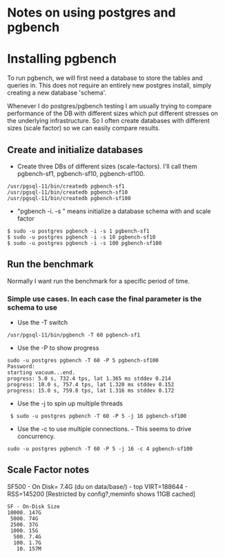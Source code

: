 # Notes on using postgres and pgbench

# Installing pgbench
To run pgbench, we will first need a database to store the tables and queries in.  This does not require an entirely new postgres install, simply creating a new database 'schema'.  

Whenever I do postgres/pgbench testing I am usually trying to compare performance of the DB with different sizes which put different stresses on the underlying infrastructure. So I often create databases with different sizes (scale factor) so we can easily compare results. 

## Create and initialize databases
* Create three DBs of different sizes (scale-factors).  I'll call them pgbench-sf1, pgbench-sf10, pgbench-sf100.
```
/usr/pgsql-11/bin/createdb pgbench-sf1
/usr/pgsql-11/bin/createdb pgbench-sf10
/usr/pgsql-11/bin/createdb pgbench-sf100
```
* "pgbench -i. <name> -s <num>" means initialize a database schema with <name> and scale factor <num>
```
$ sudo -u postgres pgbench -i -s 1 pgbench-sf1 
$ sudo -u postgres pgbench -i -s 10 pgbench-sf10
$ sudo -u postgres pgbench -i -s 100 pgbench-sf100
```
## Run the benchmark
Normally I want run the benchmark for a specific period of time.
### Simple use cases.  In each case the final parameter is the schema to use
* Use the -T <time-seconds> switch
```
/usr/pgsql-11/bin/pgbench -T 60 pgbench-sf1
```
* Use the -P to show progress
```
sudo -u postgres pgbench -T 60 -P 5 pgbench-sf100
Password: 
starting vacuum...end.
progress: 5.0 s, 732.4 tps, lat 1.365 ms stddev 0.214
progress: 10.0 s, 757.4 tps, lat 1.320 ms stddev 0.152
progress: 15.0 s, 759.8 tps, lat 1.316 ms stddev 0.172
```
* Use the -j <jobs> to spin up multiple threads
```
 $ sudo -u postgres pgbench -T 60 -P 5 -j 16 pgbench-sf100
```
* Use the -c <clients> to use multiple connections. - This seems to drive concurrency. 
```
sudo -u postgres pgbench -T 60 -P 5 -j 16 -c 4 pgbench-sf100
```
  

### 

## Scale Factor notes

SF500 - On Disk= 7.4G (du on data/base/<top of tree>) - top VIRT=188644 - RSS=145200 [Restricted by config?,meminfo shows 11GB cached]
```
SF - On-Disk Size
10000. 147G
 5000. 74G
 2500. 37G
 1000. 15G
  500. 7.4G
  100. 1.7G
   10. 157M
```
